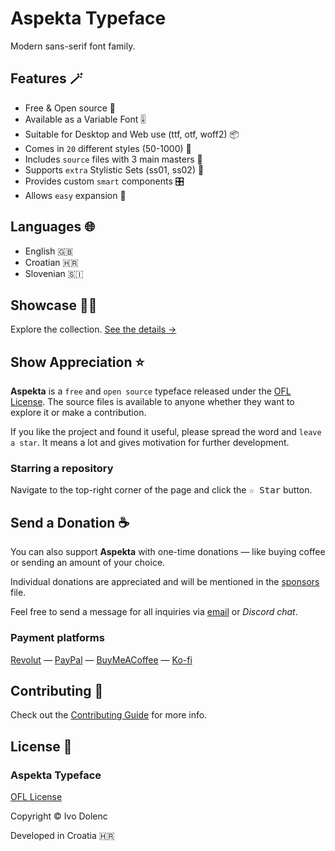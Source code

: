 # Aspekta Typeface

Modern sans-serif font family.

## Features 🪄

- Free & Open source 🦸
- Available as a Variable Font 🎚️
- Suitable for Desktop and Web use (ttf, otf, woff2) 📦
- Comes in `20` different styles (50-1000) 🤯
- Includes `source` files with 3 main masters 💎
- Supports `extra` Stylistic Sets (ss01, ss02) 🤩
- Provides custom `smart` components 🎛️
- Allows `easy` expansion 🧩

## Languages 🌐

- English 🇬🇧
- Croatian 🇭🇷
- Slovenian 🇸🇮

## Showcase 🧑‍💻

Explore the collection. [See the details →](fonts/shots)

## Show Appreciation ⭐

**Aspekta** is a `free` and `open source` typeface released under the [OFL License](LICENSE.txt). The source files is available to anyone whether they want to explore it or make a contribution.

If you like the project and found it useful, please spread the word and `leave a star`. It means a lot and gives motivation for further development.

### Starring a repository

Navigate to the top-right corner of the page and click the <kbd>☆ Star</kbd> button.

## Send a Donation ☕

You can also support **Aspekta** with one-time donations — like buying coffee or sending an amount of your choice.

Individual donations are appreciated and will be mentioned in the [sponsors](SPONSORS.md) file.

Feel free to send a message for all inquiries via <a href="mailto:ivodolenc@gmail.com" title="ivodolenc@gmail.com">email</a> or <i title="ivodolenc#0591">Discord chat</i>.

### Payment platforms

<p>
<a href="https://revolut.me/ivodolenc">Revolut</a>
<span>—</span>
<a href="https://paypal.me/ivodolenc">PayPal</a>
<span>—</span>
<a href="https://www.buymeacoffee.com/ivodolenc">BuyMeACoffee</a>
<span>—</span>
<a href="https://ko-fi.com/ivodolenc">Ko-fi</a>
</p>

## Contributing 🤝

Check out the [Contributing Guide](CONTRIBUTING.md) for more info.

## License 📃

### Aspekta Typeface

[OFL License](LICENSE.txt)

Copyright © Ivo Dolenc

Developed in Croatia 🇭🇷
